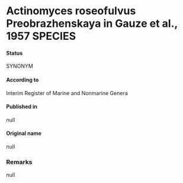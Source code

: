 # Actinomyces roseofulvus Preobrazhenskaya in Gauze et al., 1957 SPECIES

#### Status
SYNONYM

#### According to
Interim Register of Marine and Nonmarine Genera

#### Published in
null

#### Original name
null

### Remarks
null